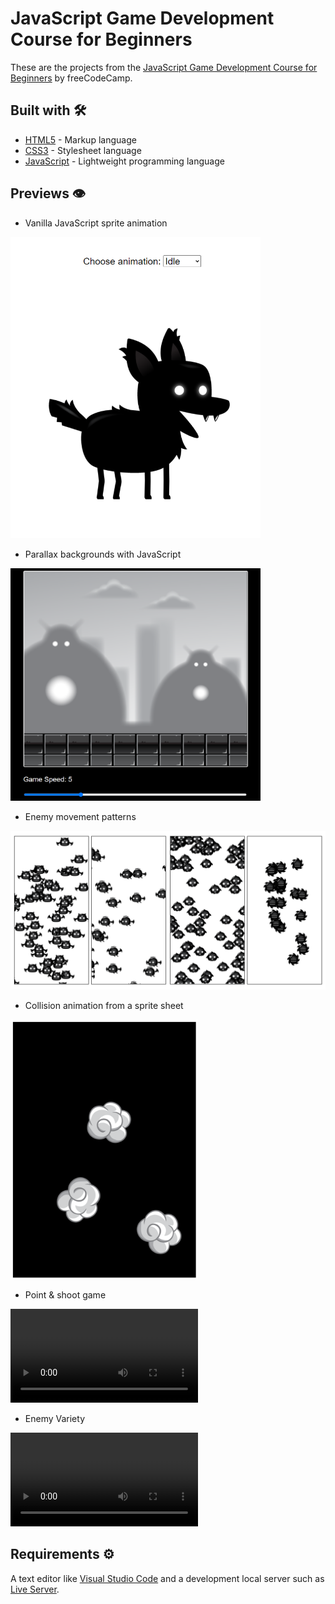 # JavaScript Game Development Course for Beginners

These are the projects from the [JavaScript Game Development Course for Beginners](https://www.youtube.com/watch?v=GFO_txvwK_c) by freeCodeCamp.

## Built with 🛠️

- [HTML5](https://developer.mozilla.org/en-US/docs/Web/Guide/HTML/HTML5) - Markup language
- [CSS3](https://developer.mozilla.org/en-US/docs/Web/CSS) - Stylesheet language
- [JavaScript](https://developer.mozilla.org/en-US/docs/Web/JavaScript) - Lightweight programming language

## Previews 👁️

- Vanilla JavaScript sprite animation

<img src="vanilla-js-sprite-animation/assets/preview.png" width="400" />

- Parallax backgrounds with JavaScript

<img src="js-parallax-backgrounds/assets/preview.png" width="400" />

- Enemy movement patterns

<img src="enemy-movement-patterns/assets/preview.png"  />

- Collision animation from a sprite sheet

<img src="collision-animation-from-a-sprite-sheet/assets/preview.png" width="300" />

- Point & shoot game

<video src="point-and-shoot-game/assets/preview.mp4" controls></video>

- Enemy Variety

<video src="enemy-variety/preview.mp4" controls></video>

## Requirements ⚙️

A text editor like [Visual Studio Code](https://code.visualstudio.com/) and a development local server such as [Live Server](https://marketplace.visualstudio.com/items?itemName=ritwickdey.LiveServer).
